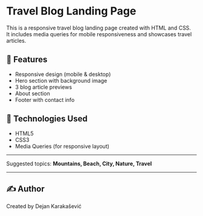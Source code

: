 # Travel Blog Landing Page

This is a responsive travel blog landing page created with HTML and CSS.  
It includes media queries for mobile responsiveness and showcases travel articles.

## 🧾 Features

- Responsive design (mobile & desktop)
- Hero section with background image
- 3 blog article previews
- About section
- Footer with contact info

## 🧰 Technologies Used

- HTML5
- CSS3
- Media Queries (for responsive layout)

---

Suggested topics: **Mountains, Beach, City, Nature, Travel**

---

## ✍️ Author

Created by Dejan Karakašević